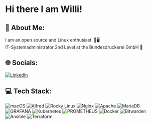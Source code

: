 # Hi there I am Willi!

## 💫 About Me:
I am an open source and Linux enthusiast. 🐧🖥️ <br>IT-Systemadministrator 2nd Level at the Bundesdruckerei GmbH 🌱


## 🌐 Socials:
<a href="www.linkedin.com/in/willi-fehler-8116422a9">
  
  ![LinkedIn](https://img.shields.io/badge/LinkedIn-%230077B5.svg?logo=linkedin&logoColor=white&style=for-the-badge)
</a>

## 💻 Tech Stack:
![macOS](https://img.shields.io/badge/mac%20os-000000?style=for-the-badge&logo=macos&logoColor=F0F0F0) ![Alfred](https://img.shields.io/badge/alfred-%235C1F87.svg?style=for-the-badge&logo=alfred) ![Rocky Linux](https://img.shields.io/badge/-Rocky%20Linux-%2310B981?style=for-the-badge&logo=rockylinux&logoColor=white) ![Nginx](https://img.shields.io/badge/nginx-%23009639.svg?style=for-the-badge&logo=nginx&logoColor=white) ![Apache](https://img.shields.io/badge/apache-%23D42029.svg?style=for-the-badge&logo=apache&logoColor=white) ![MariaDB](https://img.shields.io/badge/MariaDB-003545?style=for-the-badge&logo=mariadb&logoColor=white) ![GRAFANA](https://img.shields.io/badge/grafana-F46800.svg?style=for-the-badge&logo=grafana&logoColor=white&color=%23F46800) ![Kubernetes](https://img.shields.io/badge/kubernetes-%23326ce5.svg?style=for-the-badge&logo=kubernetes&logoColor=white) ![PROMETHEUS](https://img.shields.io/badge/prometheus-E6522C.svg?style=for-the-badge&logo=prometheus&logoColor=white&color=%23E6522C) ![Docker](https://img.shields.io/badge/docker-%230db7ed.svg?style=for-the-badge&logo=docker&logoColor=white) ![Bitwarden](https://img.shields.io/badge/bitwarden-%23175DDC.svg?style=for-the-badge&logo=bitwarden&logoColor=white) ![Ansible](https://img.shields.io/badge/ansible-%231A1918.svg?style=for-the-badge&logo=ansible&logoColor=white) ![Terraform](https://img.shields.io/badge/terraform-%235835CC.svg?style=for-the-badge&logo=terraform&logoColor=white)



<!-- Proudly created with GPRM ( https://gprm.itsvg.in ) -->

<!--
**willifehler/willifehler** is a ✨ _special_ ✨ repository because its `README.md` (this file) appears on your GitHub profile.

Here are some ideas to get you started:

- 🔭 I’m currently working on ...
- 🌱 I’m currently learning ...
- 👯 I’m looking to collaborate on ...
- 🤔 I’m looking for help with ...
- 💬 Ask me about ...
- 📫 How to reach me: ...
- 😄 Pronouns: ...
- ⚡ Fun fact: ...
-->
